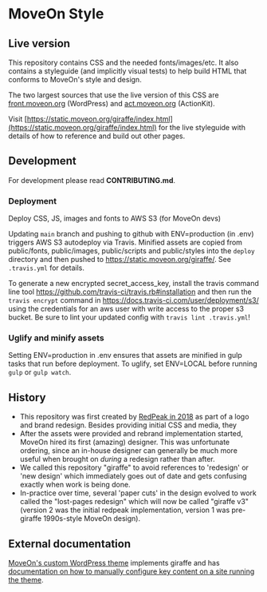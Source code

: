 # MoveOn Style

## Live version

This repository contains CSS and the needed fonts/images/etc.
It also contains a styleguide (and implicitly visual tests) to help build HTML that conforms to
MoveOn's style and design.

The two largest sources that use the live version of this CSS are
  [front.moveon.org](https://front.moveon.org) (WordPress) and [act.moveon.org](https://act.moveon.org) (ActionKit).

Visit [https://static.moveon.org/giraffe/index.html](https://static.moveon.org/giraffe/index.html) for the
  live styleguide with details of how to reference and build out other pages.

## Development

For development please read **CONTRIBUTING.md**.

### Deployment

Deploy CSS, JS, images and fonts to AWS S3 (for MoveOn devs)

Updating `main` branch and pushing to github with ENV=production (in .env) triggers AWS S3 autodeploy via Travis. Minified assets are copied from public/fonts, public/images, public/scripts and public/styles into the `deploy` directory and then pushed to https://static.moveon.org/giraffe/. See `.travis.yml` for details.

To generate a new encrypted secret_access_key, install the travis command line tool https://github.com/travis-ci/travis.rb#installation and then run the `travis encrypt` command in https://docs.travis-ci.com/user/deployment/s3/ using the credentials for an aws user with write access to the proper s3 bucket. Be sure to lint your updated config with `travis lint .travis.yml`!

### Uglify and minify assets

Setting ENV=production in .env ensures that assets are minified in gulp tasks that run before deployment. To uglify, set ENV=LOCAL before running `gulp` or `gulp watch`.

## History

* This repository was first created by [RedPeak in 2018](https://www.facebook.com/RedPeak/posts/1629588547110114)
  as part of a logo and brand redesign. Besides providing initial CSS and media, they 
* After the assets were provided and rebrand implementation started, MoveOn hired its first (amazing) designer.
  This was unfortunate ordering, since an in-house designer can generally be much more useful when brought on
  *during* a redesign rather than after.
* We called this repository "giraffe" to avoid references to 'redesign' or 'new design' which immediately goes out
  of date and gets confusing exactly when work is being done.
* In-practice over time, several 'paper cuts' in the design evolved to work called the "lost-pages redesign"
  which will now be called "giraffe v3" (version 2 was the initial redpeak implementation, version 1 was pre-giraffe 1990s-style MoveOn design).

## External documentation

[MoveOn's custom WordPress theme](https://github.com/MoveOnOrg/front-wordpress) implements giraffe and has [documentation on how to manually configure key content on a site running the theme](https://github.com/MoveOnOrg/front-wordpress/blob/main-giraffe/wp-content/themes/moveon2018/CONTENT-MANAGEMENT.md).
